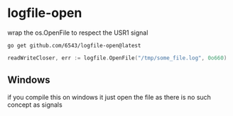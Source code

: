 # logfile-open
wrap the os.OpenFile to respect the USR1 signal

```
go get github.com/6543/logfile-open@latest
```

```go
readWriteCloser, err := logfile.OpenFile("/tmp/some_file.log", 0o660)
```

## Windows

if you compile this on windows it just open the file as there is no such concept as signals
